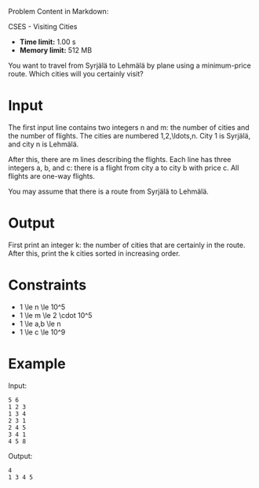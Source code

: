 Problem Content in Markdown:


CSES \- Visiting Cities




* **Time limit:** 1\.00 s
* **Memory limit:** 512 MB




You want to travel from Syrjälä to Lehmälä by plane using a minimum\-price route. Which cities will you certainly visit?


Input
=====


The first input line contains two integers n and m: the number of cities and the number of flights. The cities are numbered 1,2,\\ldots,n. City 1 is Syrjälä, and city n is Lehmälä.


After this, there are m lines describing the flights. Each line has three integers a, b, and c: there is a flight from city a to city b with price c. All flights are one\-way flights.


You may assume that there is a route from Syrjälä to Lehmälä.


Output
======


First print an integer k: the number of cities that are certainly in the route. After this, print the k cities sorted in increasing order.


Constraints
===========


* 1 \\le n \\le 10^5
* 1 \\le m \\le 2 \\cdot 10^5
* 1 \\le a,b \\le n
* 1 \\le c \\le 10^9


Example
=======


Input:



```
5 6
1 2 3
1 3 4
2 3 1
2 4 5
3 4 1
4 5 8

```

Output:



```
4
1 3 4 5

```
 
